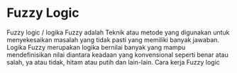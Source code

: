 # Fuzzy Logic
Fuzzy logic / logika Fuzzy adalah Teknik atau metode yang digunakan untuk menyekesaikan masalah yang tidak pasti yang memiliki banyak jawaban. Logika Fuzzy merupakan logika bernilai banyak yang mampu mendefinisikan nilai diantara keadaan yang konvensional seperti benar atau salah, ya atau tidak, hitam atau putih dan lain-lain. 
Cara kerja Fuzzy logic
